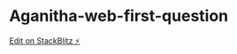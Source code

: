 # Aganitha-web-first-question

[Edit on StackBlitz ⚡️](https://stackblitz.com/edit/stackblitz-starters-2zutum)
